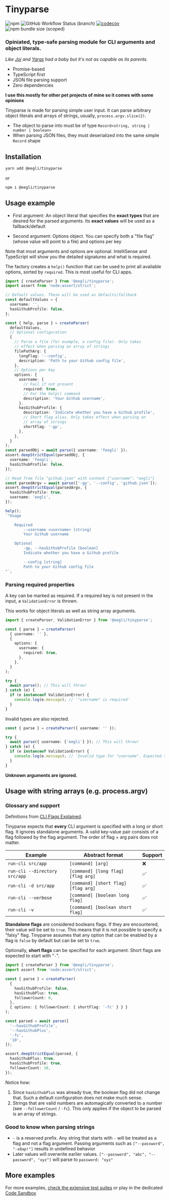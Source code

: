 # Tinyparse

![npm](https://img.shields.io/npm/v/@eegli/tinyparse) ![GitHub Workflow Status (branch)](https://img.shields.io/github/workflow/status/eegli/tinyparse/ci-unit-tests/main) [![codecov](https://codecov.io/gh/eegli/tinyparse/branch/main/graph/badge.svg?token=8MFDR4SWYM)](https://codecov.io/gh/eegli/tinyparse) ![npm bundle size (scoped)](https://img.shields.io/bundlephobia/min/@eegli/tinyparse)

### Opiniated, type-safe parsing module for CLI arguments and object literals.

_Like [Joi](https://joi.dev/) and [Yargs](https://yargs.js.org/) had a baby but it's not as capable as its parents._

- Promise-based
- TypeScript first
- JSON file parsing support
- Zero dependencies

**I use this mostly for other pet projects of mine so it comes with some opinions**

Tinyparse is made for parsing simple user input. It can parse arbitrary object literals and arrays of strings, usually, `process.argv.slice(2)`.

- The object to parse into must be of type `Record<string, string | number | boolean>`
- When parsing JSON files, they must deserialized into the same simple `Record` shape

## Installation

```bash
yarn add @eegli/tinyparse
```

or

```bash
npm i @eegli/tinyparse
```

## Usage example

- First argument: An object literal that specifies the **exact types** that are desired for the parsed arguments. Its **exact values** will be used as a fallback/default

- Second argument: Options object. You can specify both a "file flag" (whose value will point to a file) and options per key

Note that most arguments and options are optional. IntelliSense and
TypeScript will show you the detailed signatures and what is required.

The factory creates a `help()` function that can be used to print all available options, sorted by `required`. This is most useful for CLI apps.

```ts
import { createParser } from '@eegli/tinyparse';
import assert from 'node:assert/strict';

// Default values. These will be used as defaults/fallback
const defaultValues = {
  username: '',
  hasGithubProfile: false,
};

const { help, parse } = createParser(
  defaultValues,
  // Optional configuration
  {
    // Parse a file (for example, a config file). Only takes
    // effect when parsing an array of strings
    filePathArg: {
      longFlag: '--config',
      description: 'Path to your Github config file',
    },
    // Options per key
    options: {
      username: {
        // Fail if not present
        required: true,
        // For the help() command
        description: 'Your Github username',
      },
      hasGithubProfile: {
        description: 'Indicate whether you have a Github profile',
        // Short flag alias. Only takes effect when parsing an
        // array of strings
        shortFlag: '-gp',
      },
    },
  }
);
const parsedObj = await parse({ username: 'feegli' });
assert.deepStrictEqual(parsedObj, {
  username: 'feegli',
  hasGithubProfile: false,
});

// Read from file "github.json" with content {"username": "eegli"}
const parsedArgv = await parse(['-gp', '--config', 'github.json']);
assert.deepStrictEqual(parsedArgv, {
  hasGithubProfile: true,
  username: 'eegli',
});

help();
`"Usage

    Required
        --username <username> [string]
        Your Github username

    Optional
        -gp, --hasGithubProfile [boolean]
        Indicate whether you have a Github profile

        --config [string]
        Path to your Github config file
"`;
```

### Parsing required properties

A key can be marked as required. If a required key is not present in the input, a `ValidationError` is thrown.

This works for object literals as well as string array arguments.

```ts
import { createParser, ValidationError } from '@eegli/tinyparse';

const { parse } = createParser(
  { username: '' },
  {
    options: {
      username: {
        required: true,
      },
    },
  }
);

try {
  await parse(); // This will throw!
} catch (e) {
  if (e instanceof ValidationError) {
    console.log(e.message); // '"username" is required'
  }
}
```

Invalid types are also rejected.

```ts
const { parse } = createParser({ username: '' });

try {
  await parse({ username: ['eegli'] }); // This will throw!
} catch (e) {
  if (e instanceof ValidationError) {
    console.log(e.message); // 'Invalid type for "username". Expected string, got object'
  }
}
```

**Unknown arguments are ignored.**

## Usage with string arrays (e.g. process.argv)

### Glossary and support

Definitions from [CLI Flags Explained](https://oclif.io/blog/2019/02/20/cli-flags-explained#short-flag).

Tinyparse expects that **every** CLI argument is specified with a long or short flag. It ignores standalone arguments. A valid key-value pair consists of a flag followed by the flag argument. The order of flag + arg pairs does not matter.

| Example                       | Abstract format                     | Support |
| ----------------------------- | ----------------------------------- | ------- |
| `run-cli src/app`             | `[command] [arg]`                   | ❌      |
| `run-cli --directory src/app` | `[command] [long flag] [flag arg]`  | ✅      |
| `run-cli -d src/app`          | `[command] [short flag] [flag arg]` | ✅      |
| `run-cli --verbose`           | `[command] [boolean long flag]`     | ✅      |
| `run-cli -v `                 | `[command] [boolean short flag]`    | ✅      |

**Standalone flags** are considered booleans flags. If they are encountered, their value will be set to `true`. This means that it is not possible to specify a "falsy" flag. Tinyparse assumes that any option that can be enabled by a flag is `false` by default but can be set to `true`.

Optionally, **short flags** can be specified for each argument. Short flags are expected to start with "`-`".

```ts
import { createParser } from '@eegli/tinyparse';
import assert from 'node:assert/strict';

const { parse } = createParser(
  {
    hasGithubProfile: false,
    hasGithubPlus: true,
    followerCount: 0,
  },
  { options: { followerCount: { shortFlag: '-fc' } } }
);

const parsed = await parse([
  '--hasGithubProfile',
  '--hasGithubPlus',
  '-fc',
  '10',
]);

assert.deepStrictEqual(parsed, {
  hasGithubPlus: true,
  hasGithubProfile: true,
  followerCount: 10,
});
```

Notice how:

1. Since `hasGithubPlus` was already true, the boolean flag did not change that. Such a default configuration does not make much sense.
2. Strings that are valid numbers are automagically converted to a number (see `--followerCount` / `-fc`). This only applies if the object to be parsed is an array of strings.

### Good to know when parsing strings

- `-` is a reserved prefix. Any string that starts with `-` will be treated as a flag and not a flag argument. Passing arguments such as `["--password", "-x8ap!"]` results in undefined behavior
- Later values will overwrite earlier values. `["--password", "abc", "--password", "xyz"]` will parse to `password: "xyz"`

## More examples

For more examples, [check the extensive test suites](test) or play in the dedicated [Code Sandbox](https://codesandbox.io/s/tinyparse-sandbox-pknk4?file=/src/index.ts)
